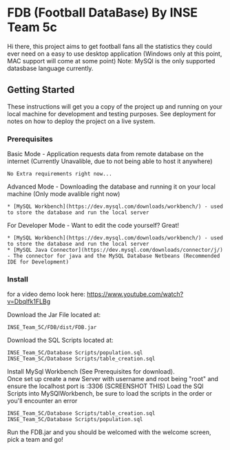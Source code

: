 # FDB (Football DataBase) By INSE Team 5c

Hi there, this project aims to get football fans all the statistics they could ever need on a easy to use desktop application (Windows only at this point, MAC support will come at some point) Note: MySQl is the only supported datasbase language currently.

## Getting Started

These instructions will get you a copy of the project up and running on your local machine for development and testing purposes. See deployment for notes on how to deploy the project on a live system.

### Prerequisites
Basic Mode - Application requests data from remote database on the internet (Currently Unavalible, due to not being able to host it anywhere)
```
No Extra requirements right now...
```

Advanced Mode - Downloading the database and running it on your local machine (Only mode avalible right now)
```
* [MySQL Workbench](https://dev.mysql.com/downloads/workbench/) - used to store the database and run the local server
```

For Developer Mode - Want to edit the code yourself? Great! 
```
* [MySQL Workbench](https://dev.mysql.com/downloads/workbench/) - used to store the database and run the local server
* [MySQL Java Connector](https://dev.mysql.com/downloads/connector/j/) - The connector for java and the MySQL Database Netbeans (Recommended IDE for Development)
```

### Install

for a video demo look here: https://www.youtube.com/watch?v=DbqIfk1FLBg

Download the Jar File located at:
```
INSE_Team_5C/FDB/dist/FDB.jar
```
Download the SQL Scripts located at:
```
INSE_Team_5C/Database Scripts/population.sql
INSE_Team_5C/Database Scripts/table_creation.sql
```
Install MySql Workbench (See Prerequisites for download).  
Once set up create a new Server with username and root being "root" and ensure the localhost port is :3306  (SCREENSHOT THIS)
Load the SQl Scripts into MySQlWorkbench, be sure to load the scripts in the order or you'll encounter an error  
```
INSE_Team_5C/Database Scripts/table_creation.sql
INSE_Team_5C/Database Scripts/population.sql
```
Run the FDB.jar and you should be welcomed with the welcome screen, pick a team and go!  
